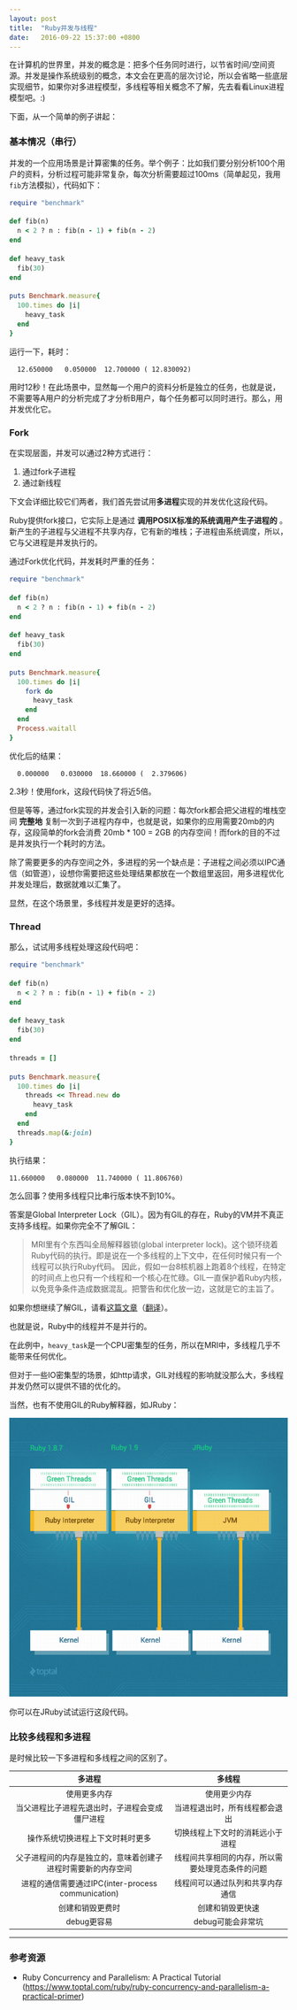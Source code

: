 ```yaml
---
layout: post
title:  "Ruby并发与线程"
date:   2016-09-22 15:37:00 +0800
---
```


在计算机的世界里，并发的概念是：把多个任务同时进行，以节省时间/空间资源。并发是操作系统级别的概念，本文会在更高的层次讨论，所以会省略一些底层实现细节，如果你对多进程模型，多线程等相关概念不了解，先去看看Linux进程模型吧。:)

下面，从一个简单的例子讲起：

### 基本情况（串行）

并发的一个应用场景是计算密集的任务。举个例子：比如我们要分别分析100个用户的资料，分析过程可能非常复杂，每次分析需要超过100ms（简单起见，我用`fib`方法模拟），代码如下：

~~~ ruby
require "benchmark"

def fib(n)
  n < 2 ? n : fib(n - 1) + fib(n - 2)
end

def heavy_task
  fib(30)
end

puts Benchmark.measure{
  100.times do |i|
    heavy_task
  end
}
~~~

运行一下，耗时：

~~~
  12.650000   0.050000  12.700000 ( 12.830092)
~~~

用时12秒！在此场景中，显然每一个用户的资料分析是独立的任务，也就是说，不需要等A用户的分析完成了才分析B用户，每个任务都可以同时进行。那么，用并发优化它。

### Fork

在实现层面，并发可以通过2种方式进行：

1. 通过fork子进程
2. 通过新线程

下文会详细比较它们两者，我们首先尝试用**多进程**实现的并发优化这段代码。

Ruby提供fork接口，它实际上是通过 **调用POSIX标准的系统调用产生子进程的** 。新产生的子进程与父进程不共享内存，它有新的堆栈；子进程由系统调度，所以，它与父进程是并发执行的。

通过Fork优化代码，并发耗时严重的任务：

~~~ ruby
require "benchmark"

def fib(n)
  n < 2 ? n : fib(n - 1) + fib(n - 2)
end

def heavy_task
  fib(30)
end

puts Benchmark.measure{
  100.times do |i|
    fork do
      heavy_task
    end
  end
  Process.waitall
}
~~~

优化后的结果：

~~~
  0.000000   0.030000  18.660000 (  2.379606)
~~~

2.3秒！使用fork，这段代码快了将近5倍。

但是等等，通过fork实现的并发会引入新的问题：每次fork都会把父进程的堆栈空间 **完整地** 复制一次到子进程内存中，也就是说，如果你的应用需要20mb的内存，这段简单的fork会消费 20mb * 100 = 2GB 的内存空间！而fork的目的不过是并发执行一个耗时的方法。

除了需要更多的内存空间之外，多进程的另一个缺点是：子进程之间必须以IPC通信（如管道），设想你需要把这些处理结果都放在一个数组里返回，用多进程优化并发处理后，数据就难以汇集了。

显然，在这个场景里，多线程并发是更好的选择。

### Thread

那么，试试用多线程处理这段代码吧：

~~~ ruby
require "benchmark"

def fib(n)
  n < 2 ? n : fib(n - 1) + fib(n - 2)
end

def heavy_task
  fib(30)
end

threads = []

puts Benchmark.measure{
  100.times do |i|
    threads << Thread.new do
      heavy_task
    end
  end
  threads.map(&:join)
}
~~~

执行结果：

~~~
11.660000   0.080000  11.740000 ( 11.806760)
~~~

怎么回事？使用多线程只比串行版本快不到10%。

答案是Global Interpreter Lock（GIL）。因为有GIL的存在，Ruby的VM并不真正支持多线程。如果你完全不了解GIL：

> MRI里有个东西叫全局解释器锁(global interpreter lock)。这个锁环绕着Ruby代码的执行。即是说在一个多线程的上下文中，在任何时候只有一个线程可以执行Ruby代码。 因此，假如一台8核机器上跑着8个线程，在特定的时间点上也只有一个线程和一个核心在忙碌。GIL一直保护着Ruby内核，以免竞争条件造成数据混乱。把警告和优化放一边，这就是它的主旨了。

如果你想继续了解GIL，请看[这篇文章](http://www.jstorimer.com/blogs/workingwithcode/8085491-nobody-understands-the-gil)（[翻译](https://ruby-china.org/topics/28415)）。

也就是说，Ruby中的线程并不是并行的。

在此例中，`heavy_task`是一个CPU密集型的任务，所以在MRI中，多线程几乎不能带来任何优化。

但对于一些IO密集型的场景，如http请求，GIL对线程的影响就没那么大，多线程并发仍然可以提供不错的优化的。

当然，也有不使用GIL的Ruby解释器，如JRuby：

![Alt](/images/toptal-blog-image.png)

你可以在JRuby试试运行这段代码。

### 比较多线程和多进程

是时候比较一下多进程和多线程之间的区别了。

| 多进程         | 多线程         |
| :-------------: |:-------------:|
| 使用更多内存      | 使用更少内存 |
| 当父进程比子进程先退出时，子进程会变成僵尸进程      | 当进程退出时，所有线程都会退出      |
| 操作系统切换进程上下文时耗时更多 | 切换线程上下文时的消耗远小于进程   |
| 父子进程间的内存是独立的，意味着创建子进程时需要新的内存空间 | 线程间共享相同的内存，所以需要处理竞态条件的问题   |
| 进程的通信需要通过IPC(inter-process communication) | 线程间可以通过队列和共享内存通信   |
| 创建和销毁更费时 | 创建和销毁更快速   |
| debug更容易 | debug可能会非常坑   |

---

### 参考资源
  - Ruby Concurrency and Parallelism: A Practical Tutorial (https://www.toptal.com/ruby/ruby-concurrency-and-parallelism-a-practical-primer)
